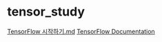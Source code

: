 # tensor_study
[TensorFlow 시작하기.md](https://gist.github.com/haje01/202ac276bace4b25dd3f)
[TensorFlow Documentation](https://tensorflowkorea.gitbooks.io/tensorflow-kr/g3doc/tutorials/mnist/beginners/)

